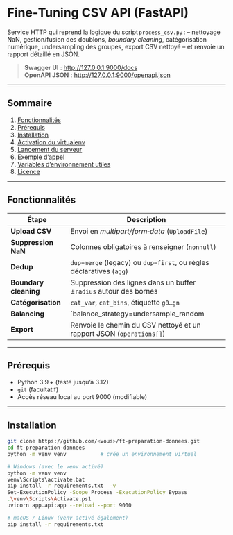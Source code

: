 # Fine‑Tuning CSV API (FastAPI)

Service HTTP qui reprend la logique du script `process_csv.py` :
– nettoyage NaN, gestion/fusion des doublons, *boundary cleaning*,
catégorisation numérique, undersampling des groupes, export CSV
nettoyé – et renvoie un rapport détaillé en JSON.

> **Swagger UI** : <http://127.0.0.1:9000/docs>  
> **OpenAPI JSON** : <http://127.0.0.1:9000/openapi.json>

---

## Sommaire

1. [Fonctionnalités](#fonctionnalités)  
2. [Prérequis](#prérequis)  
3. [Installation](#installation)  
4. [Activation du virtualenv](#activation-du-virtualenv)  
5. [Lancement du serveur](#lancement-du-serveur)  
6. [Exemple d’appel](#exemple-dappel)  
7. [Variables d’environnement utiles](#variables-denvironnement-utiles)  
8. [Licence](#licence)

---

## Fonctionnalités

| Étape | Description |
|-------|-------------|
| **Upload CSV** | Envoi en *multipart/form‑data* (`UploadFile`) |
| **Suppression NaN** | Colonnes obligatoires à renseigner (`nonnull`) |
| **Dedup** | `dup=merge` (legacy) ou `dup=first`, ou règles déclaratives (`agg`) |
| **Boundary cleaning** | Suppression des lignes dans un buffer ±`radius` autour des bornes |
| **Catégorisation** | `cat_var`, `cat_bins`, étiquette `g0…gn` |
| **Balancing** | `balance_strategy=undersample_random|undersample_top` |
| **Export** | Renvoie le chemin du CSV nettoyé et un rapport JSON (`operations[]`) |

---

## Prérequis

* Python 3.9 + (testé jusqu’à 3.12)  
* `git` (facultatif)  
* Accès réseau local au port 9000 (modifiable)

---

## Installation

```bash
git clone https://github.com/<vous>/ft-preparation-donnees.git
cd ft-preparation-donnees
python -m venv venv           # crée un environnement virtuel

# Windows (avec le venv activé)
python -m venv venv
venv\Scripts\activate.bat
pip install -r requirements.txt  -v
Set-ExecutionPolicy -Scope Process -ExecutionPolicy Bypass
.\venv\Scripts\Activate.ps1
uvicorn app.api:app --reload --port 9000

# macOS / Linux (venv activé également)
pip install -r requirements.txt

